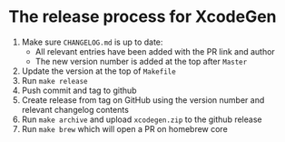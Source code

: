 # The release process for XcodeGen

1. Make sure `CHANGELOG.md` is up to date:
   - All relevant entries have been added with the PR link and author
   - The new version number is added at the top after `Master`
1. Update the version at the top of `Makefile`
1. Run `make release`
1. Push commit and tag to github
1. Create release from tag on GitHub using the version number and relevant changelog contents
1. Run `make archive` and upload `xcodegen.zip` to the github release
1. Run `make brew` which will open a PR on homebrew core
